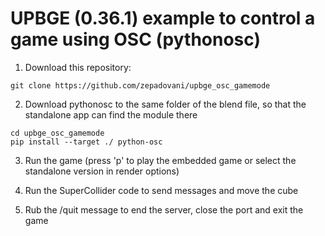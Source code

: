 # UPBGE (0.36.1) example to control a game using OSC (pythonosc)

1. Download this repository:
```
git clone https://github.com/zepadovani/upbge_osc_gamemode
```

2. Download pythonosc to the same folder of the blend file, so that the standalone app can find the module there

```
cd upbge_osc_gamemode
pip install --target ./ python-osc
```

3. Run the game (press 'p' to play the embedded game or select the standalone version in render options)

4. Run the SuperCollider code to send messages and move the cube

5. Rub the /quit message to end the server, close the port and exit the game
